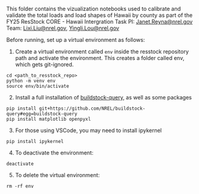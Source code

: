 This folder contains the vizualization notebooks used to calibrate and validate the total loads 
and load shapes of Hawaii by county as part of the FY25 ResStock CORE - Hawaii Intergration Task
PI: Janet.Reyna@nrel.gov
Team: Lixi.Liu@nrel.gov, Yingli.Lou@nrel.gov

Before running, set up a virtual environment as follows:
1. Create a virtual environment called `env` inside the resstock repository path and activate the 
environment. This creates a folder called env, which gets git-ignored.
```
cd <path_to_resstock_repo>
python -m venv env
source env/bin/activate
```

2. Install a full installation of [buildstock-query](https://github.com/NREL/buildstock-query), as
well as some packages
```
pip install git+https://github.com/NREL/buildstock-query#egg=buildstock-query
pip install matplotlib openpyxl

```

3. For those using VSCode, you may need to install ipykernel
```
pip install ipykernel 
```

4. To deactivate the environment:
```
deactivate
```

5. To delete the virtual environment:
```
rm -rf env
```
